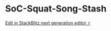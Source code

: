 # SoC-Squat-Song-Stash

[Edit in StackBlitz next generation editor ⚡️](https://stackblitz.com/~/github.com/newmaldenite/SoC-Squat-Song-Stash)